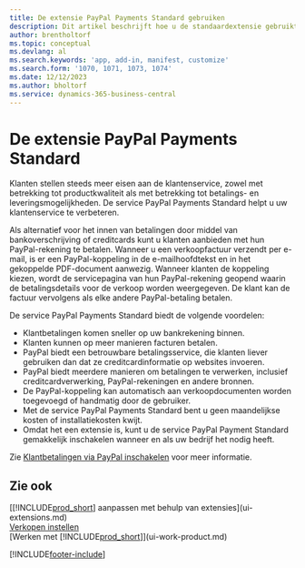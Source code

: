 ```yaml
---
title: De extensie PayPal Payments Standard gebruiken
description: Dit artikel beschrijft hoe u de standaardextensie gebruikt om klanten de mogelijkheid te bieden betalingen te doen met PayPal.
author: brentholtorf
ms.topic: conceptual
ms.devlang: al
ms.search.keywords: 'app, add-in, manifest, customize'
ms.search.form: '1070, 1071, 1073, 1074'
ms.date: 12/12/2023
ms.author: bholtorf
ms.service: dynamics-365-business-central
---
```

# <a name="the-paypal-payments-standard-extension"></a>De extensie PayPal Payments Standard

Klanten stellen steeds meer eisen aan de klantenservice, zowel met betrekking tot productkwaliteit als met betrekking tot betalings- en leveringsmogelijkheden. De service PayPal Payments Standard helpt u uw klantenservice te verbeteren.

Als alternatief voor het innen van betalingen door middel van bankoverschrijving of creditcards kunt u klanten aanbieden met hun PayPal-rekening te betalen. Wanneer u een verkoopfactuur verzendt per e-mail, is er een PayPal-koppeling in de e-mailhoofdtekst en in het gekoppelde PDF-document aanwezig. Wanneer klanten de koppeling kiezen, wordt de servicepagina van hun PayPal-rekening geopend waarin de betalingsdetails voor de verkoop worden weergegeven. De klant kan de factuur vervolgens als elke andere PayPal-betaling betalen.

De service PayPal Payments Standard biedt de volgende voordelen:

* Klantbetalingen komen sneller op uw bankrekening binnen.
* Klanten kunnen op meer manieren facturen betalen.
* PayPal biedt een betrouwbare betalingsservice, die klanten liever gebruiken dan dat ze creditcardinformatie op websites invoeren.
* PayPal biedt meerdere manieren om betalingen te verwerken, inclusief creditcardverwerking, PayPal-rekeningen en andere bronnen.
* De PayPal-koppeling kan automatisch aan verkoopdocumenten worden toegevoegd of handmatig door de gebruiker.
* Met de service PayPal Payments Standard bent u geen maandelijkse kosten of installatiekosten kwijt.
* Omdat het een extensie is, kunt u de service PayPal Payment Standard gemakkelijk inschakelen wanneer en als uw bedrijf het nodig heeft.  

Zie [Klantbetalingen via PayPal inschakelen](sales-how-enable-payment-service-extensions.md) voor meer informatie.

## <a name="see-also"></a>Zie ook

[[!INCLUDE[prod_short](includes/prod_short.md)] aanpassen met behulp van extensies](ui-extensions.md)  
[Verkopen instellen](sales-setup-sales.md)  
[Werken met [!INCLUDE[prod_short](includes/prod_short.md)]](ui-work-product.md)  

[!INCLUDE[footer-include](includes/footer-banner.md)]

